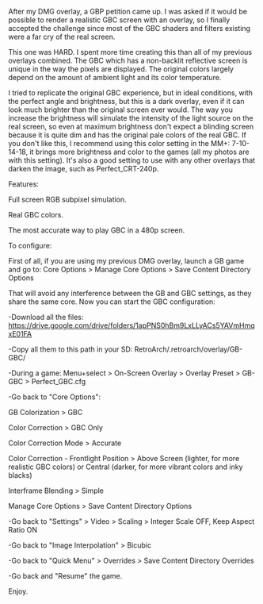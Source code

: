 After my DMG overlay, a GBP petition came up. I was asked if it would be possible to render a realistic GBC screen with an overlay, so I finally accepted the challenge since most of the GBC shaders and filters existing were a far cry of the real screen.

This one was HARD. I spent more time creating this than all of my previous overlays combined. The GBC which has a non-backlit reflective screen is unique in the way the pixels are displayed. The original colors largely depend on the amount of ambient light and its color temperature.

I tried to replicate the original GBC experience, but in ideal conditions, with the perfect angle and brightness, but this is a dark overlay, even if it can look much brighter than the original screen ever would. The way you increase the brightness will simulate the intensity of the light source on the real screen, so even at maximum brightness don't expect a blinding screen because it is quite dim and has the original pale colors of the real GBC. If you don't like this, I recommend using this color setting in the MM+: 7-10-14-18, it brings more brightness and color to the games (all my photos are with this setting). It's also a good setting to use with any other overlays that darken the image, such as Perfect_CRT-240p.

Features:

Full screen RGB subpixel simulation.

Real GBC colors.

The most accurate way to play GBC in a 480p screen.

To configure:

First of all, if you are using my previous DMG overlay, launch a GB game and go to: Core Options > Manage Core Options > Save Content Directory Options

That will avoid any interference between the GB and GBC settings, as they share the same core. Now you can start the GBC configuration:

-Download all the files: https://drive.google.com/drive/folders/1apPNS0hBm9LxLLyACs5YAVmHmqxE01FA

-Copy all them to this path in your SD: RetroArch/.retroarch/overlay/GB-GBC/

-During a game: Menu+select > On-Screen Overlay > Overlay Preset > GB-GBC > Perfect_GBC.cfg

-Go back to "Core Options":

GB Colorization > GBC

Color Correction > GBC Only

Color Correction Mode > Accurate

Color Correction - Frontlight Position > Above Screen (lighter, for more realistic GBC colors) or Central (darker, for more vibrant colors and inky blacks)

Interframe Blending > Simple

Manage Core Options > Save Content Directory Options

-Go back to "Settings" > Video > Scaling > Integer Scale OFF, Keep Aspect Ratio ON

-Go back to "Image Interpolation" > Bicubic

-Go back to "Quick Menu" > Overrides > Save Content Directory Overrides

-Go back and "Resume" the game.

Enjoy.